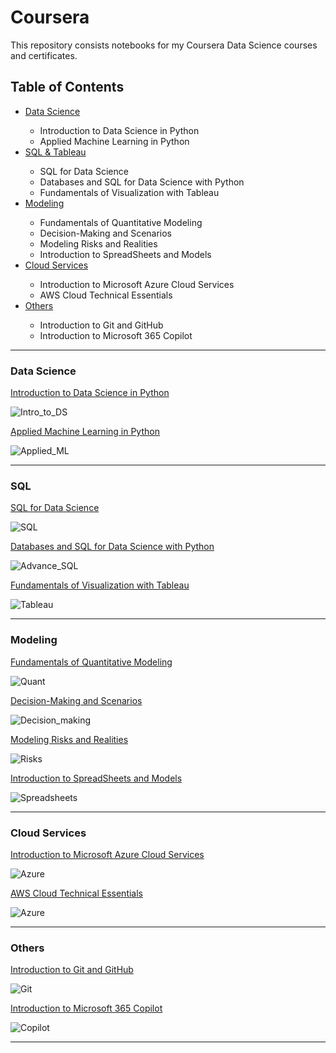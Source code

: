 # Coursera

This repository consists notebooks for my Coursera Data Science courses and certificates.

<h2 id="Table-of-Contents">Table of Contents</h2>

<ul>
    <li><a href="#Data Science">Data Science</a></li>
    <ul>
        <li>Introduction to Data Science in Python</li>
        <li>Applied Machine Learning in Python</li>
    </ul>
    <li><a href="#SQL">SQL & Tableau</a> </li>
    <ul>
        <li>SQL for Data Science</li>
        <li>Databases and SQL for Data Science with Python</li>
        <li>Fundamentals of Visualization with Tableau</li>
    </ul>
    <li><a href="#Modeling">Modeling</a> </li>
    <ul>
        <li>Fundamentals of Quantitative Modeling</li>
        <li>Decision-Making and Scenarios</li>
        <li>Modeling Risks and Realities</li>
        <li>Introduction to SpreadSheets and Models</li>
    </ul>
    <li><a href="#Cloud Services">Cloud Services</a> </li>
    <ul>
        <li>Introduction to Microsoft Azure Cloud Services</li>
        <li>AWS Cloud Technical Essentials</li>
    </ul>
    <li><a href="#Others">Others</a> </li>
    <ul>
        <li>Introduction to Git and GitHub</li>
        <li>Introduction to Microsoft 365 Copilot</li>
    </ul>
</ul>

---

<h3 id="Data Science">Data Science</h3>

[Introduction to Data Science in Python](https://www.coursera.org/learn/python-data-analysis)

![Intro_to_DS](Certificates/Intro_to_DS.jpg)

[Applied Machine Learning in Python](https://www.coursera.org/learn/python-machine-learning?specialization=data-science-python)

![Applied_ML](Certificates/Applied_ML.jpg)

---

<h3 id="SQL">SQL</h3>

[SQL for Data Science](https://www.coursera.org/learn/sql-for-data-science)

![SQL](Certificates/sql_DS.jpg)

[Databases and SQL for Data Science with Python](https://www.coursera.org/learn/sql-data-science)

![Advance_SQL](Certificates/Advanced_SQL.jpg)

[Fundamentals of Visualization with Tableau](https://www.coursera.org/learn/data-visualization-tableau)

![Tableau](Certificates/tableau.jpg)

---

<h3 id="Modeling">Modeling</h3>

[Fundamentals of Quantitative Modeling](https://www.coursera.org/learn/wharton-quantitative-modeling)

![Quant](Certificates/quant_modeling.jpg)

[Decision-Making and Scenarios](https://www.coursera.org/learn/wharton-decision-making-scenarios)

![Decision_making](Certificates/Decision_making.jpg)

[Modeling Risks and Realities](https://www.coursera.org/learn/wharton-risk-models)

![Risks](Certificates/modeling_risks.jpg)

[Introduction to SpreadSheets and Models](https://www.coursera.org/learn/wharton-introduction-spreadsheets-models)

![Spreadsheets](Certificates/spreadsheets.jpg)

---

<h3 id="Cloud Services">Cloud Services</h3>

[Introduction to Microsoft Azure Cloud Services](https://www.coursera.org/learn/microsoft-azure-cloud-services)

![Azure](Certificates/Azure_intro.jpg)

[AWS Cloud Technical Essentials](https://www.coursera.org/learn/aws-cloud-technical-essentials?specialization=aws-fundamentals)

![Azure](Certificates/AWS_introduction.jpg)

---

<h3 id="Others">Others</h3>

[Introduction to Git and GitHub](https://www.coursera.org/learn/introduction-git-github)

![Git](Certificates/Git.jpg)

[Introduction to Microsoft 365 Copilot](https://www.coursera.org/learn/introduction-to-microsoft-365-copilot)

![Copilot](Certificates/Copilot.jpg)

---



